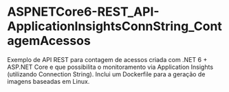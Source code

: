 # ASPNETCore6-REST_API-ApplicationInsightsConnString_ContagemAcessos
Exemplo de API REST para contagem de acessos criada com .NET 6 + ASP.NET Core e que possibilita o monitoramento via Application Insights (utilizando Connection String). Inclui um Dockerfile para a geração de imagens baseadas em Linux.
